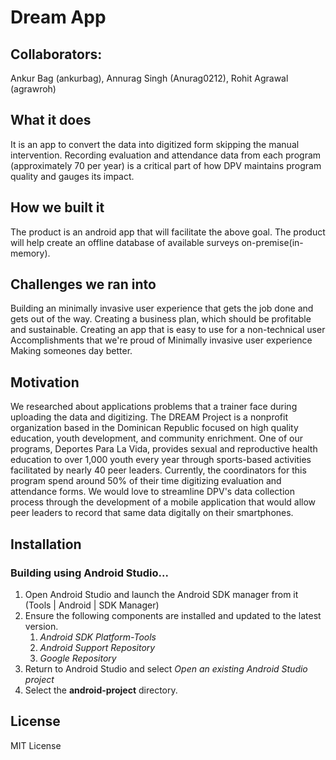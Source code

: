# Dream App

## Collaborators:
Ankur Bag (ankurbag), Annurag Singh (Anurag0212), Rohit Agrawal (agrawroh)

## What it does
It is an app to convert the data into digitized form skipping the manual intervention. Recording evaluation and attendance data from each program (approximately 70 per year) is a critical part of how DPV maintains program quality and gauges its impact.

## How we built it
The product is an android app that will facilitate the above goal. The product will help create an offline database of available surveys on-premise(in-memory).

## Challenges we ran into
Building an minimally invasive user experience that gets the job done and gets out of the way.
Creating a business plan, which should be profitable and sustainable.
Creating an app that is easy to use for a non-technical user
Accomplishments that we're proud of
Minimally invasive user experience
Making someones day better.

## Motivation

We researched about applications problems that a trainer face during uploading the data and digitizing. The DREAM Project is a nonprofit organization based in the Dominican Republic focused on high quality education, youth development, and community enrichment. One of our programs, Deportes Para La Vida, provides sexual and reproductive health education to over 1,000 youth every year through sports-based activities facilitated by nearly 40 peer leaders. Currently, the coordinators for this program spend around 50% of their time digitizing evaluation and attendance forms. We would love to streamline DPV's data collection process through the development of a mobile application that would allow peer leaders to record that same data digitally on their smartphones.

## Installation

<h3>Building using Android Studio...</h3>

1. Open Android Studio and launch the Android SDK manager from it (Tools | Android | SDK Manager)
1. Ensure the following components are installed and updated to the latest version.
   1. *Android SDK Platform-Tools*
   1. *Android Support Repository*
   1. *Google Repository*
1. Return to Android Studio and select *Open an existing Android Studio project*
1. Select the **android-project** directory.


## License

MIT License

